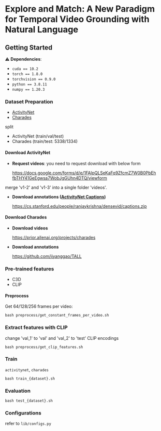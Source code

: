 # Explore and Match: A New Paradigm for Temporal Video Grounding with Natural Language

## Getting Started
:warning: **Dependencies**:
- `cuda == 10.2`
- `torch == 1.8.0`
- `torchvision == 0.9.0`
- `python == 3.8.11`
- `numpy == 1.20.3`

### Dataset Preparation
- [ActivityNet](https://ieeexplore.ieee.org/document/7298698)
- [Charades](http://ai2-website.s3.amazonaws.com/publications/hollywood-homes.pdf)

split
- ActivityNet (train/val/test)
- Charades (train/test: 5338/1334)


#### Download ActivityNet
- **Request videos**: you need to request download with below form

	https://docs.google.com/forms/d/e/1FAIpQLSeKaFq9ZfcmZ7W0B0PbEhfbTHY41GeEgwsa7WobJgGUhn4DTQ/viewform

merge 'v1-2' and 'v1-3' into a single folder 'videos'.

- **Download annotations ([ActivityNet Captions](https://arxiv.org/abs/1705.00754))**

	https://cs.stanford.edu/people/ranjaykrishna/densevid/captions.zip

#### Download Charades
- **Download videos**
	
	https://prior.allenai.org/projects/charades

- **Download annotations** 

	https://github.com/jiyanggao/TALL


### Pre-trained features
- C3D
- CLIP


#### Preprocess
Get 64/128/256 frames per video:
```
bash preprocess/get_constant_frames_per_video.sh
```

### Extract features with CLIP
change 'val_1' to 'val' and 'val_2' to 'test'
CLIP encodings
```
bash preprocess/get_clip_features.sh
```

### Train
`activitynet`, `charades`
```
bash train_{dataset}.sh
```

### Evaluation
```
bash test_{dataset}.sh
```

### Configurations
refer to `lib/configs.py`